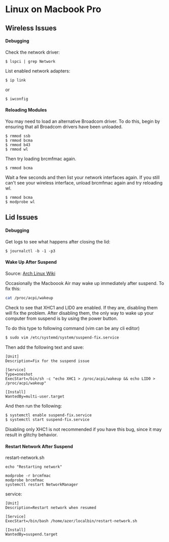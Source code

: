 # Linux on Macbook Pro

## Wireless Issues

#### Debugging

Check the network driver:

```
$ lspci | grep Network
```

List enabled network adapters:

```
$ ip link
```

or 

```
$ iwconfig
```

#### Reloading Modules

You may need to load an alternative Broadcom driver. To do this, begin by ensuring that all Broadcom drivers have been unloaded.

```
$ rmmod ssb
$ rmmod bcma
$ rmmod b43
$ rmmod wl
```

Then try loading brcmfmac again.

```
$ rmmod bcma
```

Wait a few seconds and then list your network interfaces again. If you still can't see your wireless interface, unload brcmfmac again and try reloading wl.

```
$ rmmod bcma
$ modprobe wl
```

## Lid Issues

#### Debugging 

Get logs to see what happens after closing the lid:

```
$ journalctl -b -1 -p3
```


#### Wake Up After Suspend

Source: [Arch Linux Wiki](https://wiki.archlinux.org/index.php/Mac#Wake_Up_After_Suspend)

Occasionally the Macboook Air may wake up immediately after suspend. To fix this:

```bash
cat /proc/acpi/wakeup
```

Check to see that XHC1 and LID0 are enabled. If they are, disabling them will fix the problem. After disabling them, the only way to wake up your computer from suspend is by using the power button.

To do this type to following command (vim can be any cli editor)

```bash
$ sudo vim /etc/systemd/system/suspend-fix.service
```

Then add the following text and save:

```systemctl
[Unit]
Description=Fix for the suspend issue

[Service]
Type=oneshot
ExecStart=/bin/sh -c "echo XHC1 > /proc/acpi/wakeup && echo LID0 > /proc/acpi/wakeup"

[Install]
WantedBy=multi-user.target
```

And then run the following:

```bash
$ systemctl enable suspend-fix.service
$ systemctl start suspend-fix.service
```

Disabling only XHC1 is not recommended if you have this bug, since it may result in glitchy behavior.

#### Restart Network After Suspend

restart-network.sh

```
echo "Restarting network"

modprobe -r brcmfmac
modprobe brcmfmac
systemctl restart NetworkManager
```

service:

```
[Unit]
Description=Restart network when resumed

[Service]
ExecStart=/bin/bash /home/azer/localbin/restart-network.sh

[Install]
WantedBy=suspend.target
```
